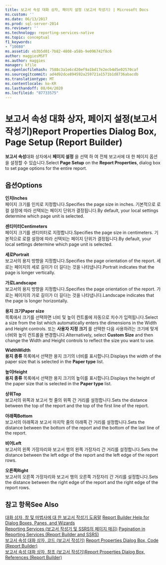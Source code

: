 ```yaml
---
title: 보고서 속성 대화 상자, 페이지 설정 (보고서 작성기) | Microsoft Docs
ms.custom: ''
ms.date: 06/13/2017
ms.prod: sql-server-2014
ms.reviewer: ''
ms.technology: reporting-services-native
ms.topic: conceptual
f1_keywords:
- "10080"
ms.assetid: eb3b5d01-7b82-4808-a58b-9e096742f8c6
author: maggiesMSFT
ms.author: maggies
manager: kfile
ms.openlocfilehash: 7588c3a1e6cd20ef9a1bd17e2ecb4d5e02570caf
ms.sourcegitcommit: ad4d92dce894592a259721a1571b1d8736abacdb
ms.translationtype: MT
ms.contentlocale: ko-KR
ms.lasthandoff: 08/04/2020
ms.locfileid: "87733575"
---
```

# <a name="report-properties-dialog-box-page-setup-report-builder"></a><span data-ttu-id="68949-102">보고서 속성 대화 상자, 페이지 설정(보고서 작성기)</span><span class="sxs-lookup"><span data-stu-id="68949-102">Report Properties Dialog Box, Page Setup (Report Builder)</span></span>
  <span data-ttu-id="68949-103">**보고서 속성**대화 상자에서 **페이지 설정** 을 선택 하 여 전체 보고서에 대 한 페이지 옵션을 설정할 수 있습니다.</span><span class="sxs-lookup"><span data-stu-id="68949-103">Select **Page Setup** on the **Report Properties**, dialog box to set page options for the entire report.</span></span>  
  
## <a name="options"></a><span data-ttu-id="68949-104">옵션</span><span class="sxs-lookup"><span data-stu-id="68949-104">Options</span></span>  
 <span data-ttu-id="68949-105">**인치**</span><span class="sxs-lookup"><span data-stu-id="68949-105">**Inches**</span></span>  
 <span data-ttu-id="68949-106">페이지 크기를 인치로 지정합니다.</span><span class="sxs-lookup"><span data-stu-id="68949-106">Specifies the page size in inches.</span></span> <span data-ttu-id="68949-107">기본적으로 로컬 설정에 따라 선택되는 페이지 단위가 결정됩니다.</span><span class="sxs-lookup"><span data-stu-id="68949-107">By default, your local settings determine which page unit is selected.</span></span>  
  
 <span data-ttu-id="68949-108">**센티미터**</span><span class="sxs-lookup"><span data-stu-id="68949-108">**Centimeters**</span></span>  
 <span data-ttu-id="68949-109">페이지 크기를 센티미터로 지정합니다.</span><span class="sxs-lookup"><span data-stu-id="68949-109">Specifies the page size in centimeters.</span></span> <span data-ttu-id="68949-110">기본적으로 로컬 설정에 따라 선택되는 페이지 단위가 결정됩니다.</span><span class="sxs-lookup"><span data-stu-id="68949-110">By default, your local settings determine which page unit is selected.</span></span>  
  
 <span data-ttu-id="68949-111">**세로**</span><span class="sxs-lookup"><span data-stu-id="68949-111">**Portrait**</span></span>  
 <span data-ttu-id="68949-112">보고서의 용지 방향을 지정합니다.</span><span class="sxs-lookup"><span data-stu-id="68949-112">Specifies the page orientation of the report.</span></span> <span data-ttu-id="68949-113">세로는 페이지의 세로 길이가 더 길다는 것을 나타냅니다.</span><span class="sxs-lookup"><span data-stu-id="68949-113">Portrait indicates that the page is longer vertically.</span></span>  
  
 <span data-ttu-id="68949-114">**가로**</span><span class="sxs-lookup"><span data-stu-id="68949-114">**Landscape**</span></span>  
 <span data-ttu-id="68949-115">보고서의 용지 방향을 지정합니다.</span><span class="sxs-lookup"><span data-stu-id="68949-115">Specifies the page orientation of the report.</span></span> <span data-ttu-id="68949-116">가로는 페이지의 가로 길이가 더 길다는 것을 나타냅니다.</span><span class="sxs-lookup"><span data-stu-id="68949-116">Landscape indicates that the page is longer horizontally.</span></span>  
  
 <span data-ttu-id="68949-117">**용지 크기**</span><span class="sxs-lookup"><span data-stu-id="68949-117">**Paper size**</span></span>  
 <span data-ttu-id="68949-118">목록에서 크기를 선택하면 너비 및 높이 컨트롤에 자동으로 치수가 입력됩니다.</span><span class="sxs-lookup"><span data-stu-id="68949-118">Select a size from the list which automatically enters the dimensions in the Width and Height controls.</span></span> <span data-ttu-id="68949-119">또는 **사용자 지정 크기** 를 선택한 다음 사용하려는 크기에 맞게 너비와 높이 컨트롤을 변경합니다.</span><span class="sxs-lookup"><span data-stu-id="68949-119">Alternatively, select **Custom Size** and then change the Width and Height controls to reflect the size you want to use.</span></span>  
  
 <span data-ttu-id="68949-120">**Width**</span><span class="sxs-lookup"><span data-stu-id="68949-120">**Width**</span></span>  
 <span data-ttu-id="68949-121">**용지 종류** 목록에서 선택한 용지 크기의 너비를 표시합니다.</span><span class="sxs-lookup"><span data-stu-id="68949-121">Displays the width of the paper size that is selected in the **Paper type** list.</span></span>  
  
 <span data-ttu-id="68949-122">**높이**</span><span class="sxs-lookup"><span data-stu-id="68949-122">**Height**</span></span>  
 <span data-ttu-id="68949-123">**용지 종류** 목록에서 선택한 용지 크기의 높이를 표시합니다.</span><span class="sxs-lookup"><span data-stu-id="68949-123">Displays the height of the paper size that is selected in the **Paper type** list.</span></span>  
  
 <span data-ttu-id="68949-124">**상위**</span><span class="sxs-lookup"><span data-stu-id="68949-124">**Top**</span></span>  
 <span data-ttu-id="68949-125">보고서의 위쪽과 보고서 첫 줄의 위쪽 간 거리를 설정합니다.</span><span class="sxs-lookup"><span data-stu-id="68949-125">Sets the distance between the top of the report and the top of the first line of the report.</span></span>  
  
 <span data-ttu-id="68949-126">**아래쪽**</span><span class="sxs-lookup"><span data-stu-id="68949-126">**Bottom**</span></span>  
 <span data-ttu-id="68949-127">보고서의 아래쪽과 보고서 마지막 줄의 아래쪽 간 거리를 설정합니다.</span><span class="sxs-lookup"><span data-stu-id="68949-127">Sets the distance between the bottom of the report and the bottom of the last line of the report.</span></span>  
  
 <span data-ttu-id="68949-128">**비어**</span><span class="sxs-lookup"><span data-stu-id="68949-128">**Left**</span></span>  
 <span data-ttu-id="68949-129">보고서의 왼쪽 가장자리와 보고서 행의 왼쪽 가장자리 간 거리를 설정합니다.</span><span class="sxs-lookup"><span data-stu-id="68949-129">Sets the distance between the left edge of the report and the left edge of the report rows.</span></span>  
  
 <span data-ttu-id="68949-130">**오른쪽**</span><span class="sxs-lookup"><span data-stu-id="68949-130">**Right**</span></span>  
 <span data-ttu-id="68949-131">보고서의 오른쪽 가장자리와 보고서 행의 오른쪽 가장자리 간 거리를 설정합니다.</span><span class="sxs-lookup"><span data-stu-id="68949-131">Sets the distance between the right edge of the report and the right edge of the report rows.</span></span>  
  
## <a name="see-also"></a><span data-ttu-id="68949-132">참고 항목</span><span class="sxs-lookup"><span data-stu-id="68949-132">See Also</span></span>  
 <span data-ttu-id="68949-133">[대화 상자, 창 및 마법사에 대 한 보고서 작성기 도움말](../../2014/reporting-services/report-builder-help-for-dialog-boxes-panes-and-wizards.md) </span><span class="sxs-lookup"><span data-stu-id="68949-133">[Report Builder Help for Dialog Boxes, Panes, and Wizards](../../2014/reporting-services/report-builder-help-for-dialog-boxes-panes-and-wizards.md) </span></span>  
 <span data-ttu-id="68949-134">[Reporting Services &#40;보고서 작성기 및 SSRS의 페이지 매김&#41;](report-design/pagination-in-reporting-services-report-builder-and-ssrs.md) </span><span class="sxs-lookup"><span data-stu-id="68949-134">[Pagination in Reporting Services &#40;Report Builder  and SSRS&#41;](report-design/pagination-in-reporting-services-report-builder-and-ssrs.md) </span></span>  
 <span data-ttu-id="68949-135">[보고서 속성 대화 상자, 코드 &#40;보고서 작성기&#41;](../../2014/reporting-services/report-properties-dialog-box-code-report-builder.md) </span><span class="sxs-lookup"><span data-stu-id="68949-135">[Report Properties Dialog Box, Code &#40;Report Builder&#41;](../../2014/reporting-services/report-properties-dialog-box-code-report-builder.md) </span></span>  
 [<span data-ttu-id="68949-136">보고서 속성 대화 상자, 참조 &#40;보고서 작성기&#41;</span><span class="sxs-lookup"><span data-stu-id="68949-136">Report Properties Dialog Box, References &#40;Report Builder&#41;</span></span>](../../2014/reporting-services/report-properties-dialog-box-references-report-builder.md)  
  
  
